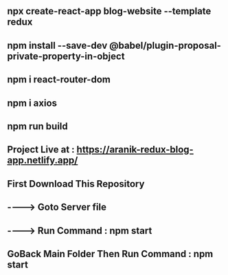 ## npx create-react-app blog-website --template redux

## npm install --save-dev @babel/plugin-proposal-private-property-in-object

## npm i react-router-dom

## npm i axios

## npm run build

## Project Live at : https://aranik-redux-blog-app.netlify.app/

## First Download This Repository

## ----> Goto Server file

## ----> Run Command : npm start

## GoBack Main Folder Then Run Command : npm start
